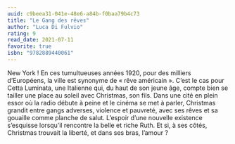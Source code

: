 ```yaml
---
uuid: c9beea31-041e-48e6-a84b-f0baa79b4c73
title: "Le Gang des rêves"
author: "Luca Di Fulvio"
rating: 9
read_date: 2021-07-11
favorite: true
isbn: "9782889440061"
---
```


New York ! En ces tumultueuses années 1920, pour des milliers d’Européens, la ville est synonyme de « rêve américain ». C’est le cas pour Cetta Luminata, une Italienne qui, du haut de son jeune âge, compte bien se tailler une place au soleil avec Christmas, son fils.
Dans une cité en plein essor où la radio débute à peine et le cinéma se met à parler, Christmas grandit entre gangs adverses, violence et pauvreté, avec ses rêves et sa gouaille comme planche de salut. L’espoir d’une nouvelle existence s’esquisse lorsqu’il rencontre la belle et riche Ruth. Et si, à ses côtés, Christmas trouvait la liberté, et dans ses bras, l’amour ?